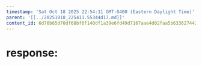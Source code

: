 ```yaml
---
timestamp: 'Sat Oct 18 2025 22:54:11 GMT-0400 (Eastern Daylight Time)'
parent: '[[../20251018_225411.55344d17.md]]'
content_id: 6d76b65d70df68bf6f140df1a39e6fd49d7167aae4d02faa5b63362744266256
---
```


# response:
